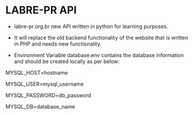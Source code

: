 # LABRE-PR API

- labre-pr.org.br new API written in python for learning purposes.

- It will replace the old backend functionality of the website that is written in PHP and needs new functionality.

- Environment Variable database.env contains the database information and should be created locally as per below:

MYSQL_HOST=hostname

MYSQL_USER=mysql_username

MYSQL_PASSWORD=db_password

MYSQL_DB=database_name
